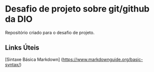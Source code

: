#  Desafio de projeto sobre git/github da DIO
Repositório criado para o desafio de projeto.

## Links Úteis
[Sintaxe Básica Markdown] (https://www.markdownguide.org/basic-syntax/)
